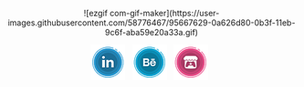 <p align='center'>
![ezgif com-gif-maker](https://user-images.githubusercontent.com/58776467/95667629-0a626d80-0b3f-11eb-9c6f-aba59e20a33a.gif)
<p align='center'>
<a href="https://www.linkedin.com/in/gabriellasenraaraujo/"><img src="https://raw.githubusercontent.com/lrcouto/lrcouto/main/icon_linkedin.png"></a>&nbsp;&nbsp;
<a href="https://www.behance.net/GabriellaSenra"><img src="https://raw.githubusercontent.com/lrcouto/lrcouto/main/icon_behance.png"></a>&nbsp;&nbsp;
<a href="https://itch.io/profile/gsenra-a"><img src="https://raw.githubusercontent.com/lrcouto/lrcouto/main/icon_itchio.png"></a>&nbsp;&nbsp;
</p>
